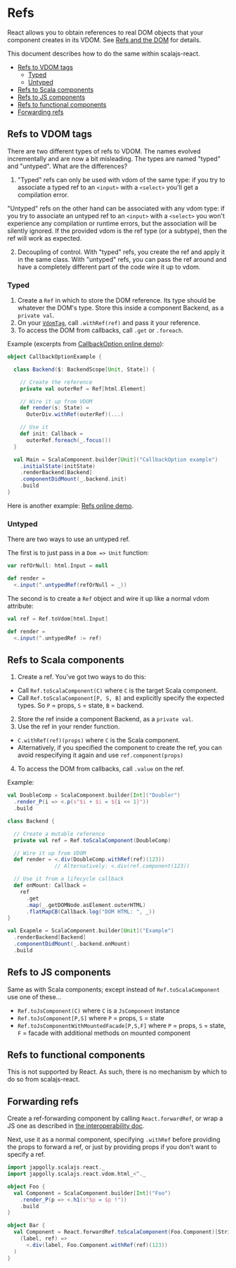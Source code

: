 # Refs

React allows you to obtain references to real DOM objects that your component creates in its VDOM.
See [Refs and the DOM](https://facebook.github.io/react/docs/refs-and-the-dom.html) for details.

This document describes how to do the same within scalajs-react.

- [Refs to VDOM tags](#refs-to-vdom-tags)
  - [Typed](#type-safe)
  - [Untyped](#untyped)
- [Refs to Scala components](#refs-to-scala-components)
- [Refs to JS components](#refs-to-js-components)
- [Refs to functional components](#refs-to-functional-components)
- [Forwarding refs](#forwarding-refs)


## Refs to VDOM tags

There are two different types of refs to VDOM.
The names evolved incrementally and are now a bit misleading.
The types are named "typed" and "untyped".
What are the differences?

1. "Typed" refs can only be used with vdom of the same type:
  if you try to associate a typed ref to an `<input>` with a `<select>` you'll get a compilation error.

  "Untyped" refs on the other hand can be associated with any vdom type:
  if you try to associate an untyped ref to an `<input>` with a `<select>` you won't experience any compilation
  or runtime errors, but the association will be silently ignored.
  If the provided vdom is the ref type (or a subtype), then the ref will work as expected.

2. Decoupling of control. With "typed" refs, you create the ref and apply it in the same class.
   With "untyped" refs, you can pass the ref around and have a completely different part of the code wire it
   up to vdom.


### Typed

1. Create a `Ref` in which to store the DOM reference.
  Its type should be whatever the DOM's type.
  Store this inside a component Backend, as a `private val`.
2. On your [`VdomTag`](TYPES.md), call `.withRef(ref)` and pass it your reference.
3. To access the DOM from callbacks, call `.get` or `.foreach`.

Example (excerpts from [CallbackOption online demo](https://japgolly.github.io/scalajs-react/#examples/callback-option)):
```scala
object CallbackOptionExample {

  class Backend($: BackendScope[Unit, State]) {

    // Create the reference
    private val outerRef = Ref[html.Element]

    // Wire it up from VDOM
    def render(s: State) =
      OuterDiv.withRef(outerRef)(...)

    // Use it
    def init: Callback =
      outerRef.foreach(_.focus())
  }

  val Main = ScalaComponent.builder[Unit]("CallbackOption example")
    .initialState(initState)
    .renderBackend[Backend]
    .componentDidMount(_.backend.init)
    .build
}
```

Here is another example: [Refs online demo](https://japgolly.github.io/scalajs-react/#examples/refs).

### Untyped

There are two ways to use an untyped ref.

The first is to just pass in a `Dom => Unit` function:

```scala
var refOrNull: html.Input = null

def render =
  <.input(^.untypedRef(refOrNull = _))
```

The second is to create a `Ref` object and wire it up like a normal vdom attribute:

```scala
val ref = Ref.toVdom[html.Input]

def render =
  <.input(^.untypedRef := ref)
```


## Refs to Scala components

1. Create a ref. You've got two ways to do this:
  * Call `Ref.toScalaComponent(C)` where `C` is the target Scala component.
  * Call `Ref.toScalaComponent[P, S, B]` and explicitly specify the expected types. So `P` = props, `S` = state, `B` = backend.
2. Store the ref inside a component Backend, as a `private val`.
3. Use the ref in your render function.
  * `C.withRef(ref)(props)` where `C` is the Scala component.
  * Alternatively, if you specified the component to create the ref, you can avoid respecifying it again and use
    `ref.component(props)`
4. To access the DOM from callbacks, call `.value` on the ref.

Example:
```scala
val DoubleComp = ScalaComponent.builder[Int]("Doubler")
  .render_P(i => <.p(s"$i + $i = ${i << 1}"))
  .build

class Backend {

  // Create a mutable reference
  private val ref = Ref.toScalaComponent(DoubleComp)

  // Wire it up from VDOM
  def render = <.div(DoubleComp.withRef(ref)(123))
               // Alternatively: <.div(ref.component(123))

  // Use it from a lifecycle callback
  def onMount: Callback =
    ref
      .get
      .map(_.getDOMNode.asElement.outerHTML)
      .flatMapCB(Callback.log("DOM HTML: ", _))
}

val Exapmle = ScalaComponent.builder[Unit]("Example")
  .renderBackend[Backend]
  .componentDidMount(_.backend.onMount)
  .build
```


## Refs to JS components

Same as with Scala components; except instead of `Ref.toScalaComponent` use one of these...

* `Ref.toJsComponent(C)` where `C` is a `JsComponent` instance
* `Ref.toJsComponent[P,S]` where `P` = props, `S` = state
* `Ref.toJsComponentWithMountedFacade[P,S,F]` where `P` = props, `S` = state, `F` = facade with additional methods on mounted component


## Refs to functional components

This is not supported by React.
As such, there is no mechanism by which to do so from scalajs-react.


## Forwarding refs

Create a ref-forwarding component by calling `React.forwardRef`,
or wrap a JS one as described in [the interoperability doc](INTEROP.md).

Next, use it as a normal component,
specifying `.withRef` before providing the props to forward a ref,
or just by providing props if you don't want to specify a ref.

```scala
import japgolly.scalajs.react._
import japgolly.scalajs.react.vdom.html_<^._

object Foo {
  val Component = ScalaComponent.builder[Int]("Foo")
    .render_P(p => <.h1(s"$p = $p !"))
    .build
}

object Bar {
  val Component = React.forwardRef.toScalaComponent(Foo.Component)[String](
    (label, ref) =>
      <.div(label, Foo.Component.withRef(ref)(123))
  )
}
```

